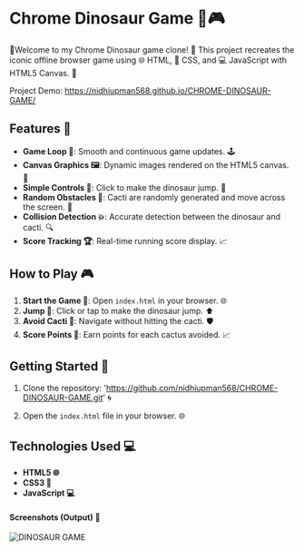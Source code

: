 # Chrome Dinosaur Game 🦖🎮

🎉Welcome to my Chrome Dinosaur game clone! 🎉 This project recreates the iconic offline browser game using 🌐 HTML, 🎨 CSS, and 💻 JavaScript with HTML5 Canvas. 🌟

Project Demo: https://nidhiupman568.github.io/CHROME-DINOSAUR-GAME/

## Features 🌟

- **Game Loop 🔄**: Smooth and continuous game updates. 🕹️
- **Canvas Graphics 🖼️**: Dynamic images rendered on the HTML5 canvas. 🎨
- **Simple Controls 🎯**: Click to make the dinosaur jump. 🦖
- **Random Obstacles 🌵**: Cacti are randomly generated and move across the screen. 🌵
- **Collision Detection 💥**: Accurate detection between the dinosaur and cacti. 🔍
- **Score Tracking 🏆**: Real-time running score display. 📈

## How to Play 🎮

1. **Start the Game 🚀**: Open `index.html` in your browser. 🌐
2. **Jump 🦖**: Click or tap to make the dinosaur jump. ⬆️
3. **Avoid Cacti 🌵**: Navigate without hitting the cacti. 🛡️
4. **Score Points 🏅**: Earn points for each cactus avoided. 📈

## Getting Started 🚀

1. Clone the repository: 'https://github.com/nidhiupman568/CHROME-DINOSAUR-GAME.git' 🌀
   
2. Open the `index.html` file in your browser. 🌐

## Technologies Used 💻

- **HTML5 🌐**
- **CSS3 🎨**
- **JavaScript 💻**

#### Screenshots (Output) 📸

![DINOSAUR GAME](https://github.com/nidhiupman568/CHROME-DINOSAUR-GAME/assets/130860182/4cff154f-76f9-42bf-8a92-e207906075de) 

